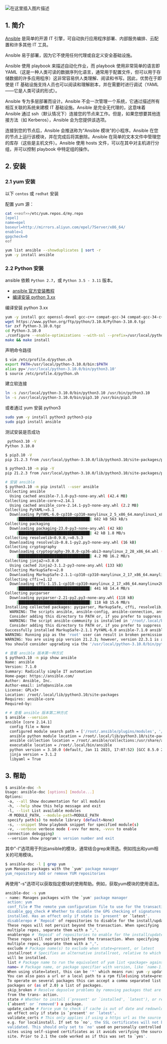 
![在这里插入图片描述](https://img-blog.csdnimg.cn/a10a572dbdd34ff2aac547d582c2412b.png)




## 1. 简介
[Ansible](https://docs.ansible.com/ansible/latest/installation_guide/intro_installation.html) 是简单的开源 IT 引擎，可自动执行应用程序部署、内部服务编排、云配置和许多其他 IT 工具。

Ansible 易于部署，因为它不使用任何代理或自定义安全基础设施。

Ansible 使用 playbook 来描述自动化作业，而 playbook 使用非常简单的语言即YAML（这是一种人类可读的数据序列化语言，通常用于配置文件，但可以用于存储数据的许多应用程序）这非常容易供人类理解、阅读和书写。因此，优势在于即使是 IT 基础设施支持人员也可以阅读和理解剧本，并在需要时进行调试（YAML——它是人类可读的形式）。

Ansible 专为多层部署而设计。Ansible 不会一次管理一个系统，它通过描述所有相互关联的系统来建模 IT 基础设施。Ansible 是完全无代理的，这意味着 Ansible 通过 ssh（默认情况下）连接您的节点来工作。但是，如果您想要其他连接方法（如 Kerberos），Ansible 会为您提供该选项。

连接到您的节点后，Ansible 会推送称为“Ansible 模块”的小程序。Ansible 在您的节点上运行该模块，并在完成后将其删除。Ansible 在简单的文本文件中管理您的库存（这些是主机文件）。Ansible 使用 hosts 文件，可以在其中对主机进行分组，并可以控制 playbook 中特定组的操作。

## 2. 安装

### 2.1 yum 安装

以下 `centos` 或 `redhat` 安装

配置 yum 源：

```bash
cat <<eof>>/etc/yum.repos.d/my.repo
[epel]
name=epel
baseurl=http://mirrors.aliyun.com/epel/7Server/x86_64/
enable=1
gpgcheck=0
eof
```

```bash
yum list ansible --showduplicates | sort -r
yum -y install ansible
```

### 2.2 Python 安装
ansible 依赖 `Python 2.7`，或 `Python 3.5 - 3.11` 版本。

- [ansible 官方安装教程](https://docs.ansible.com/ansible/latest/installation_guide/intro_installation.html)
- [编译安装 python 3.xx](https://blog.csdn.net/xixihahalelehehe/article/details/122587523)

编译安装 python 3.xx
```bash
yum -y install gcc openssl-devel gcc-c++ compat-gcc-34 compat-gcc-34-c++ libffi-devel
wget https://www.python.org/ftp/python/3.10.0/Python-3.10.0.tgz
tar zxf Python-3.10.0.tgz
cd Python-3.10.0
./configure --enable-optimizations --with-ssl --prefix=/usr/local/python-3.10.0
make && make install
```
声明命令路径
```bash
$ vim /etc/profile.d/python.sh
export PATH=/usr/local/python-3.10.0/bin:$PATH
alias py='/usr/local/python-3.10.0/bin/python3.10'
$ source /etc/profile.d/python.sh
```
建立软连接
```bash
ln -s /usr/local/python-3.10.0/bin/python3.10 /usr/bin/python3.10
ln -s /usr/local/python-3.10.0/bin/pip3.10 /usr/bin/pip3.10
```
或者通过 yum 安装 python3

```bash
sudo yum -y install python3 python3-pip
sudo pip3 install ansible
```

测试安装是否成功
```bash
 python3.10 -V
Python 3.10.0

$ pip3.10 -V
pip 21.2.3 from /usr/local/python-3.10.0/lib/python3.10/site-packages/pip (python 3.10)

$ python3.10 -m pip -V
pip 21.2.3 from /usr/local/python-3.10.0/lib/python3.10/site-packages/pip (python 3.10)

# 安装 ansible
$ python3.10 -m pip install --user ansible
Collecting ansible
  Using cached ansible-7.1.0-py3-none-any.whl (42.4 MB)
Collecting ansible-core~=2.14.1
  Using cached ansible_core-2.14.1-py3-none-any.whl (2.2 MB)
Collecting PyYAML>=5.1
  Downloading PyYAML-6.0-cp310-cp310-manylinux_2_5_x86_64.manylinux1_x86_64.manylinux_2_12_x86_64.manylinux2010_x86_64.whl (682 kB)
     |████████████████████████████████| 682 kB 563 kB/s
Collecting packaging
  Downloading packaging-23.0-py3-none-any.whl (42 kB)
     |████████████████████████████████| 42 kB 1.8 MB/s
Collecting resolvelib<0.9.0,>=0.5.3
  Downloading resolvelib-0.8.1-py2.py3-none-any.whl (16 kB)
Collecting cryptography
  Downloading cryptography-39.0.0-cp36-abi3-manylinux_2_28_x86_64.whl (4.2 MB)
     |████████████████████████████████| 4.2 MB 16.2 MB/s
Collecting jinja2>=3.0.0
  Using cached Jinja2-3.1.2-py3-none-any.whl (133 kB)
Collecting MarkupSafe>=2.0
  Downloading MarkupSafe-2.1.1-cp310-cp310-manylinux_2_17_x86_64.manylinux2014_x86_64.whl (25 kB)
Collecting cffi>=1.12
  Downloading cffi-1.15.1-cp310-cp310-manylinux_2_17_x86_64.manylinux2014_x86_64.whl (441 kB)
     |████████████████████████████████| 441 kB 14.4 MB/s
Collecting pycparser
  Downloading pycparser-2.21-py2.py3-none-any.whl (118 kB)
     |████████████████████████████████| 118 kB 15.6 MB/s
Installing collected packages: pycparser, MarkupSafe, cffi, resolvelib, PyYAML, packaging, jinja2, cryptography, ansible-core, ansible
  WARNING: The scripts ansible, ansible-config, ansible-connection, ansible-console, ansible-doc, ansible-galaxy, ansible-inventory, ansible-playbook, ansible-pull and ansible-vault are installed in '/root/.local/bin' which is not on PATH.
  Consider adding this directory to PATH or, if you prefer to suppress this warning, use --no-warn-script-location.
  WARNING: The script ansible-community is installed in '/root/.local/bin' which is not on PATH.
  Consider adding this directory to PATH or, if you prefer to suppress this warning, use --no-warn-script-location.
Successfully installed MarkupSafe-2.1.1 PyYAML-6.0 ansible-7.1.0 ansible-core-2.14.1 cffi-1.15.1 cryptography-39.0.0 jinja2-3.1.2 packaging-23.0 pycparser-2.21 resolvelib-0.8.1
WARNING: Running pip as the 'root' user can result in broken permissions and conflicting behaviour with the system package manager. It is recommended to use a virtual environment instead: https://pip.pypa.io/warnings/venv
WARNING: You are using pip version 21.2.3; however, version 22.3.1 is available.
You should consider upgrading via the '/usr/local/python-3.10.0/bin/python3.10 -m pip install --upgrade pip' command.

# 查看 ansible 版本第一种方式
$ python3.10 -m pip show ansible
Name: ansible
Version: 7.1.0
Summary: Radically simple IT automation
Home-page: https://ansible.com/
Author: Ansible, Inc.
Author-email: info@ansible.com
License: GPLv3+
Location: /root/.local/lib/python3.10/site-packages
Requires: ansible-core
Required-by:

# # 查看 ansible 版本第二种方式
$ ansible --version
ansible [core 2.14.1]
  config file = None
  configured module search path = ['/root/.ansible/plugins/modules', '/usr/share/ansible/plugins/modules']
  ansible python module location = /root/.local/lib/python3.10/site-packages/ansible
  ansible collection location = /root/.ansible/collections:/usr/share/ansible/collections
  executable location = /root/.local/bin/ansible
  python version = 3.10.0 (default, Jan 11 2023, 17:07:52) [GCC 8.5.0 20210514 (Red Hat 8.5.0-4)] (/usr/local/python-3.10.0/bin/python3.10)
  jinja version = 3.1.2
  libyaml = True
```



## 3. 帮助

```bash
$ ansible-doc -h
Usage: ansible-doc [options] [module...]
Options:
 -a, --all Show documentation for all modules
 -h, --help show this help message and exit
 -l, --list List available modules
 -M MODULE_PATH, --module-path=MODULE_PATH
 specify path(s) to module library (default=None)
 -s, --snippet Show playbook snippet for specified module(s)
 -v, --verbose verbose mode (-vvv for more, -vvvv to enable
 connection debugging)
 --version show program's version number and exit
```
其中"-l"选项⽤于列出ansible的模块，通常结合grep来筛选。例如找出和yum相关的可⽤模块。

```bash
$ ansible-doc -l | grep yum
yum Manages packages with the `yum' package manager
yum_repository Add or remove YUM repositories
```
再使⽤"-s"选项可以获取指定模块的使⽤帮助。例如，获取yum模块的使⽤语法。

```bash
ansible-doc -s yum
- name: Manages packages with the `yum' package manager
 action: yum
 conf_file # The remote yum configuration file to use for the transaction.
 disable_gpg_check # Whether to disable the GPG checking of signatures of packages being
 installed. Has an effect only if state is `present' or `latest'.
 disablerepo # `Repoid' of repositories to disable for the install/update operation.
 These repos will not persist beyond the transaction. When specifying
 multiple repos, separate them with a ",".
 enablerepo # `Repoid' of repositories to enable for the install/update operation.
 These repos will not persist beyond the transaction. When specifying
 multiple repos, separate them with a ",".
 exclude # Package name(s) to exclude when state=present, or latest
 installroot # Specifies an alternative installroot, relative to which all packages
 will be installed.
 list # Package name to run the equivalent of yum list <package> against.
 name= # Package name, or package specifier with version, like `name-1.0'.
 When using state=latest, this can be '*' which means run: yum -y update.
 You can also pass a url or a local path to a rpm file(using state=present).
 To operate on several packages this can accept a comma separated list of
 packages or (as of 2.0) a list of packages.
 skip_broken # Resolve depsolve problems by removing packages that are causing problems
 from the trans- action.
 state # Whether to install (`present' or `installed', `latest'), or remove
 (`absent' or `removed') a package.
 update_cache # Force yum to check if cache is out of date and redownload if needed. Has
 an effect only if state is `present' or `latest'.
 validate_certs # This only applies if using a https url as the source of the rpm.
 e.g. for localinstall. If set to `no', the SSL certificates will not be
 validated. This should only set to `no' used on personally controlled
 sites using self-signed certificates as it avoids verifying the source
 site. Prior to 2.1 the code worked as if this was set to `yes'.
```

